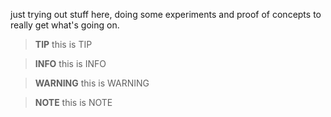 just trying out stuff here, doing some experiments and proof of concepts to really get what's going on.

> **TIP**
this is TIP

> **INFO**
this is INFO

> **WARNING**
this is WARNING

> **NOTE**
this is NOTE